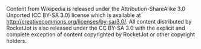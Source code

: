 
Content from Wikipedia is released under the Attribution-ShareAlike 3.0 Unported&nbsp;(CC BY-SA 3.0) license which is available at http://creativecommons.org/licenses/by-sa/3.0/. All content distributed by RocketJot is also released under the CC BY-SA 3.0 with the explicit and complete exception of content copyrighted by RocketJot or other copyright holders.


